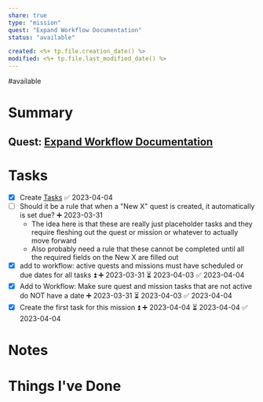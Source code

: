 ```yaml
---
share: true
type: "mission"
quest: "Expand Workflow Documentation"
status: "available"

created: <%+ tp.file.creation_date() %> 
modified: <%+ tp.file.last_modified_date() %>
---
```

#available 
# Summary
## Quest: [Expand Workflow Documentation](./Expand%20Workflow%20Documentation.md)
# Tasks
- [x] Create [Tasks](./Tasks.md) ✅ 2023-04-04
- [ ] Should it be a rule that when a "New X" quest is created, it automatically is set due? ➕ 2023-03-31
	- The idea here is that these are really just placeholder tasks and they require fleshing out the quest or mission or whatever to actually move forward	
	- Also probably need a rule that these cannot be completed until all the required fields on the New X are filled out
 - [x] add to workflow: active quests and missions must have scheduled or due dates for all tasks ⏫ ➕ 2023-03-31 ⏳ 2023-04-03 ✅ 2023-04-04
 - [x] Add to Workflow: Make sure quest and mission tasks that are not active do NOT have a date ➕ 2023-03-31 ⏳ 2023-04-03 ✅ 2023-04-04
- [x] Create the first task for this mission ⏫ ➕ 2023-04-04 ⏳ 2023-04-04 ✅ 2023-04-04

# Notes

# Things I've Done
